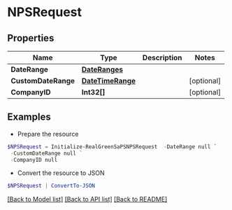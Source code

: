 # NPSRequest
## Properties

Name | Type | Description | Notes
------------ | ------------- | ------------- | -------------
**DateRange** | [**DateRanges**](DateRanges.md) |  | 
**CustomDateRange** | [**DateTimeRange**](DateTimeRange.md) |  | [optional] 
**CompanyID** | **Int32[]** |  | [optional] 

## Examples

- Prepare the resource
```powershell
$NPSRequest = Initialize-RealGreenSaPSNPSRequest  -DateRange null `
 -CustomDateRange null `
 -CompanyID null
```

- Convert the resource to JSON
```powershell
$NPSRequest | ConvertTo-JSON
```

[[Back to Model list]](../README.md#documentation-for-models) [[Back to API list]](../README.md#documentation-for-api-endpoints) [[Back to README]](../README.md)

